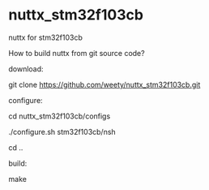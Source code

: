 # nuttx_stm32f103cb
nuttx for stm32f103cb

How to build nuttx from git source code?

download:

git clone https://github.com/weety/nuttx_stm32f103cb.git

configure:

cd nuttx_stm32f103cb/configs

./configure.sh stm32f103cb/nsh

cd ..

build:

make
